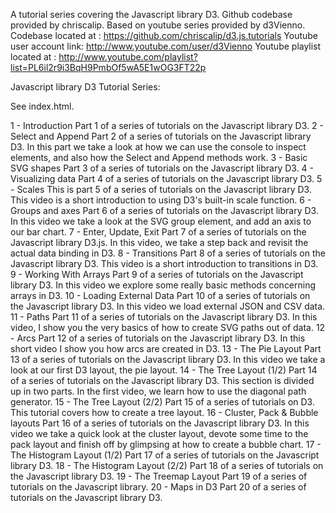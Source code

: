 A tutorial series covering the Javascript library D3.
Github codebase provided by chriscalip.
Based on youtube series provided by d3Vienno.
Codebase located at : https://github.com/chriscalip/d3.js.tutorials
Youtube user account link: http://www.youtube.com/user/d3Vienno
Youtube playlist located at :   http://www.youtube.com/playlist?list=PL6il2r9i3BqH9PmbOf5wA5E1wOG3FT22p

Javascript library D3 Tutorial Series:

See index.html.

1 - Introduction
Part 1 of a series of tutorials on the Javascript library D3.
2 - Select and Append
Part 2 of a series of tutorials on the Javascript library D3. In this part we take a look at how we can use the console to inspect elements, and also how the Select and Append methods work.
3 - Basic SVG shapes
Part 3 of a series of tutorials on the Javascript library D3.
4 - Visualizing data
Part 4 of a series of tutorials on the Javascript library D3.
5 - Scales
This is part 5 of a series of tutorials on the Javascript library D3. This video is a short introduction to using D3's built-in scale function.
6 - Groups and axes
Part 6 of a series of tutorials on the Javascript library D3. In this video we take a look at the SVG group element, and add an axis to our bar chart.
7 - Enter, Update, Exit
Part 7 of a series of tutorials on the Javascript library D3.js. In this video, we take a step back and revisit the actual data binding in D3.
8 - Transitions
Part 8 of a series of tutorials on the Javascript library D3. This video is a short introduction to transitions in D3.
9 - Working With Arrays
Part 9 of a series of tutorials on the Javascript library D3. In this video we explore some really basic methods concerning arrays in D3.
10 - Loading External Data
Part 10 of a series of tutorials on the Javascript library D3. In this video we load external JSON and CSV data.
11 - Paths
Part 11 of a series of tutorials on the Javascript library D3. In this video, I show you the very basics of how to create SVG paths out of data.
12 - Arcs
Part 12 of a series of tutorials on the Javascript library D3. In this short video I show you how arcs are created in D3.
13 - The Pie Layout
Part 13 of a series of tutorials on the Javascript library D3. In this video we take a look at our first D3 layout, the pie layout.
14 - The Tree Layout (1/2)
Part 14 of a series of tutorials on the Javascript library D3. This section is divided up in two parts. In the first video, we learn how to use the diagonal path generator.
15 - The Tree Layout (2/2)
Part 15 of a series of tutorials on D3. This tutorial covers how to create a tree layout.
16 - Cluster, Pack & Bubble layouts
Part 16 of a series of tutorials on the Javascript library D3. In this video we take a quick look at the cluster layout, devote some time to the pack layout and finish off by glimpsing at how to create a bubble chart.
17 - The Histogram Layout (1/2)
Part 17 of a series of tutorials on the Javascript library D3.
18 - The Histogram Layout (2/2)
Part 18 of a series of tutorials on the Javascript library D3.
19 - The Treemap Layout
Part 19 of a series of tutorials on the Javascript library.
20 - Maps in D3
Part 20 of a series of tutorials on the Javascript library D3.